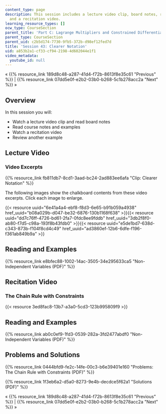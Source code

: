 ```yaml
---
content_type: page
description: This session includes a lecture video clip, board notes, readings, examples,
  and a recitation video.
learning_resource_types: []
ocw_type: CourseSection
parent_title: 'Part C: Lagrange Multipliers and Constrained Differentials'
parent_type: CourseSection
parent_uid: c2b5d174-7730-9fb5-372b-d98ef12fed7d
title: 'Session 43: Clearer Notation'
uid: a853b2a1-cf33-cf94-2198-4d602044e1f1
video_metadata:
  youtube_id: null
---
```


« {{% resource_link 189d8c48-a287-41d4-f72b-8613f8e35c61 "Previous" %}} | {{% resource_link 07dd5e0f-e2b2-03b0-b268-5c1b278acc2a "Next" %}} »

Overview
--------

In this session you will:

*   Watch a lecture video clip and read board notes
*   Read course notes and examples
*   Watch a recitation video
*   Review another example

Lecture Video
-------------

### Video Excerpts

{{% resource_link fb811db7-8cd1-3aad-bc24-2ad883ee6afa "Clip: Clearer Notation" %}}

The following images show the chalkboard contents from these video excerpts. Click each image to enlarge.

{{< resource uuid="6e41a4a4-ebf8-f8d3-6e65-b91b059a4938" href_uuid="b08a029b-d047-be32-6876-130b1168f638" >}}{{< resource uuid="dd7c76ff-4726-bd61-2fa7-0fdc8ee9fddb" href_uuid="3db2f8f0-ab80-f7d5-c98a-193f8b43fdb0" >}}{{< resource uuid="e5de1bd7-638d-c343-873b-f104f8cd4c49" href_uuid="ad3860ef-12b6-6dfe-f196-f361ab849b9a" >}}

Reading and Examples
--------------------

{{% resource_link e8bfec88-1002-14ac-3505-34e295633ca5 "Non-Independent Variables (PDF)" %}}

Recitation Video
----------------

### The Chain Rule with Constraints

{{< resource 3ed8fac8-13b7-a3a0-5cd3-123b995809f9 >}}

Reading and Examples
--------------------

{{% resource_link ab0c0ef9-1fd3-0539-282a-3fd2477abdf0 "Non-Independent Variables (PDF)" %}}

Problems and Solutions
----------------------

{{% resource_link 0444bfd9-fe2c-14fe-00c3-b6e39401e160 "Problems: The Chain Rule with Constraints (PDF)" %}}

{{% resource_link 1f3eb6a2-d5a0-8273-9e4b-decdce5f62a1 "Solutions (PDF)" %}}

« {{% resource_link 189d8c48-a287-41d4-f72b-8613f8e35c61 "Previous" %}} | {{% resource_link 07dd5e0f-e2b2-03b0-b268-5c1b278acc2a "Next" %}} »
